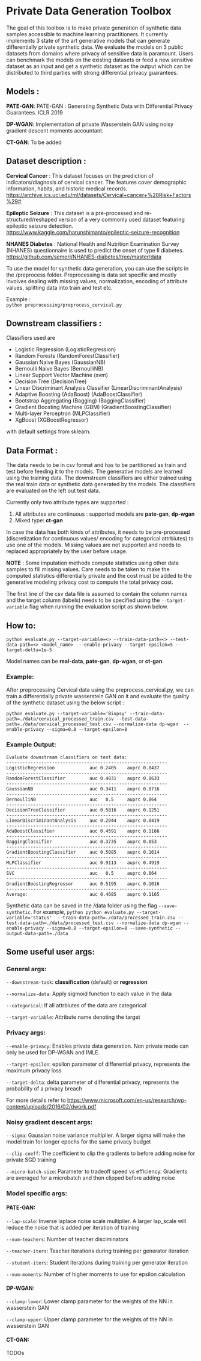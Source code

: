 # Private Data Generation Toolbox

The goal of this toolbox is to make private generation of synthetic data samples accessible to machine learning practitioners. It currently implements 3 state of the art generative models that can generate differentially private synthetic
data. We evaluate the models on 3 public datasets from domains where privacy of sensitive data is paramount. Users can benchmark the models on the existing datasets or feed a new sensitive dataset as an input and get a synthetic dataset 
as the output which can be distributed to third parties with strong differential privacy guarantees.


## Models : 
**PATE-GAN**: PATE-GAN : Generating Synthetic Data with Differential Privacy Guarantees. ICLR 2019

**DP-WGAN**: Implementation of private Wasserstein GAN using noisy gradient descent moments accountant. 

**CT-GAN**: To be added 

## Dataset description :

**Cervical Cancer** : This dataset focuses on the prediction of indicators/diagnosis of cervical cancer. The features cover demographic information, habits, and historic medical records.
https://archive.ics.uci.edu/ml/datasets/Cervical+cancer+%28Risk+Factors%29#

**Epileptic Seizure** : This dataset is a pre-processed and re-structured/reshaped version of a very commonly used dataset featuring epileptic seizure detection.
https://www.kaggle.com/harunshimanto/epileptic-seizure-recognition

**NHANES Diabetes** : National Health and Nutrition Examination Survey (NHANES) questionnaire is used to predict the onset of type II diabetes.
https://github.com/semerj/NHANES-diabetes/tree/master/data

To use the model for synthetic data generation, you can use the scripts in the /preprocess folder. Preprocessing is data set specific and mostly involves dealing with missing values, normalization, encoding
of attribute values, splitting data into train and test etc.

Example :   
            ```python preprocessing/preprocess_cervical.py```

## Downstream classifiers :
Classifiers used are 
- Logistic Regression (LogisticRegression)
- Random Forests (RandomForestClassifier) 
- Gaussian Naive Bayes (GaussianNB)
- Bernoulli Naive Bayes (BernoulliNB)
- Linear Support Vector Machine (svm)
- Decision Tree (DecisionTree) 
- Linear Discriminant Analysis Classifier (LinearDiscriminantAnalysis)
- Adaptive Boosting (AdaBoost) (AdaBoostClassifier)
- Bootstrap Aggregating (Bagging) (BaggingClassifier)
- Gradient Boosting Machine (GBM) (GradientBoostingClassifier)
- Multi-layer Perceptron (MLPClassifier)
- XgBoost (XGBoostRegressor)
  
with default settings from sklearn.


## Data Format :
The data needs to be in csv format and has to be partitioned as train and test before feeding it to the models. The generative models are learned using the training data. The downstream classifiers are either trained using
the real train data or synthetic data generated by the models. The classifiers are evaluated on the left out test data.

Currently only two attribute types are supported : 

1. All attributes are continuous : supported models are **pate-gan**, **dp-wgan**
2. Mixed type: **ct-gan**


In case the data has both kinds of attributes, it needs to be pre-processed (discretization for continuous values/ encoding for categorical attrbiutes) to use one of the models.
Missing values are not supported and needs to replaced appropriately by the user before usage.

**NOTE** : Some imputation methods compute statistics using other data samples to fill missing values. Care needs to be taken to make the computed statistics differentially private and the cost must be added to the generative modeling privacy cost to compute the total privacy cost.

The first line of the csv data file is assumed to contain the column names and the target column (labels) needs to be specified using the `--target-variable` flag when running the evaluation script as shown below.


## How to:

```python evaluate.py --target-variable=<> --train-data-path=<> --test-data-path=<> <model_name>  --enable-privacy --target-epsilon=5 --target-delta=1e-5```

Model names can be **real-data**, **pate-gan**, **dp-wgan**, or **ct-gan**.

### Example:
After preprocessing Cervical data using the preprocess_cervical.py, we can train a differentially private wasserstein GAN on it and evaluate the quality of the synthetic dataset using the below script :

```python evaluate.py --target-variable='Biopsy' --train-data-path=./data/cervical_processed_train.csv --test-data-path=./data/cervical_processed_test.csv --normalize-data dp-wgan  --enable-privacy --sigma=0.8 --target-epsilon=8```

### Example Output:

```
Evaluate downstream classifiers on test data:
------------------------------------------------------------
LogisticRegression             auc 0.2405	 auprc 0.0437
------------------------------------------------------------
RandomForestClassifier         auc 0.4831	 auprc 0.0633
------------------------------------------------------------
GaussianNB                     auc 0.3411	 auprc 0.0716
------------------------------------------------------------
BernoulliNB                    auc   0.5	 auprc 0.064
------------------------------------------------------------
DecisionTreeClassifier         auc 0.5816	 auprc 0.1251
------------------------------------------------------------
LinearDiscriminantAnalysis     auc 0.2044	 auprc 0.0419
------------------------------------------------------------
AdaBoostClassifier             auc 0.4591	 auprc 0.1166
------------------------------------------------------------
BaggingClassifier              auc 0.3735	 auprc 0.053
------------------------------------------------------------
GradientBoostingClassifier     auc 0.5085	 auprc 0.1614
------------------------------------------------------------
MLPClassifier                  auc 0.9113	 auprc 0.4919
------------------------------------------------------------
SVC                            auc   0.5	 auprc 0.064
------------------------------------------------------------
GradientBoostingRegressor      auc 0.5195	 auprc 0.1016
------------------------------------------------------------
Average:                       auc 0.4685	 auprc 0.1165
```

Synthetic data can be saved in the /data folder using the flag ```--save-synthetic```. For example,
```python python evaluate.py --target-variable='status'  --train-data-path=./data/processed_train.csv --test-data-path=./data/processed_test.csv --normalize-data dp-wgan --enable-privacy --sigma=0.8 --target-epsilon=8 --save-synthetic --output-data-path=./data ```

## Some useful user args:

### General args:

```--downstream-task```: **classification** (default) or **regression**

```--normalize-data```: Apply sigmoid function to each value in the data

```--categorical```: If all attrbiutes of the data are categorical

```--target-variable```: Attribute name denoting the target

### Privacy args:

```--enable-privacy```: Enables private data generation. Non private mode can only be used for DP-WGAN and IMLE.

```--target-epsilon```: epsilon parameter of differential privacy, represents the maximum privacy loss

```--target-delta```: delta parameter of differential privacy, represents the probability of a privacy breach

For more details refer to https://www.microsoft.com/en-us/research/wp-content/uploads/2016/02/dwork.pdf

### Noisy gradient descent args:

```--sigma```: Gaussian noise variance multiplier. A larger sigma will make the model train for longer epochs for the same privacy budget

```--clip-coeff```: The coefficient to clip the gradients to before adding noise for private SGD training

```--micro-batch-size```: Parameter to tradeoff speed vs efficiency. Gradients are averaged for a microbatch and then clipped before adding noise

### Model specific args:

#### PATE-GAN:

```--lap-scale```: Inverse laplace noise scale multiplier. A larger lap_scale will reduce the noise that is added per iteration of training

```--num-teachers```: Number of teacher disciminators

```--teacher-iters```: Teacher iterations during training per generator iteration

```--student-iters```: Student iterations during training per generator iteration

```--num-moments```: Number of higher moments to use for epsilon calculation

#### DP-WGAN:

```--clamp-lower```: Lower clamp parameter for the weights of the NN in wasserstein GAN

```--clamp-upper```: Upper clamp parameter for the weights of the NN in wasserstein GAN

#### CT-GAN:
TODOs













